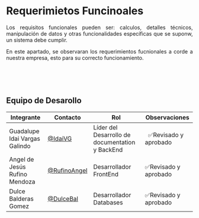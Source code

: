 # **Requerimietos Funcinoales**

<p align= "justify">Los requisitos funcionales pueden ser: calculos, detalles técnicos, manipulación de datos y otras funcionalidades específicas que se suponw, un sistema debe cumplir.</p>

<p align= "justify">En este apartado, se observaran los requerimientos fucnionales a corde a nuestra empresa, esto para su correcto funcionamiento.</p>

<br>
<br>
<br>

## Equipo de Desarollo
| Integrante    | Contacto | Rol | Observaciones |
|----------------|--------|----------|---------------|
| Guadalupe Idai Vargas Galindo  |[@IdaiVG](https://github.com/IdaiVG)|    Líder del Desarrollo de documentation y BackEnd  |  ✅Revisado y aprobado  |
| Angel de Jesús Rufino Mendoza   |  [@RufinoAngel](https://github.com/RufinoAngel)      |Desarrollador FrontEnd|✅Revisado y aprobado |
|Dulce Balderas Gomez|[@DulceBal](https://github.com/DulceBal)|Desarrollador Databases|✅Revisado y aprobado|